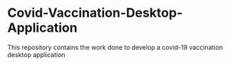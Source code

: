 # Covid-Vaccination-Desktop-Application
This repository contains the work done to develop a covid-19 vaccination desktop application
